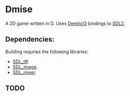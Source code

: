 Dmise
=====

A 2D game written in D.
Uses [Derelict3](https://github.com/aldacron/Derelict3) bindings to [SDL2](http://www.libsdl.org/).

Dependencies:
-------------
Building requries the following libraries:

* [SDL_ttf](http://www.libsdl.org/projects/SDL_ttf/).
* [SDL_image](http://www.libsdl.org/projects/SDL_image/).
* [SDL_mixer](http://www.libsdl.org/projects/SDL_mixer/).


TODO
----
